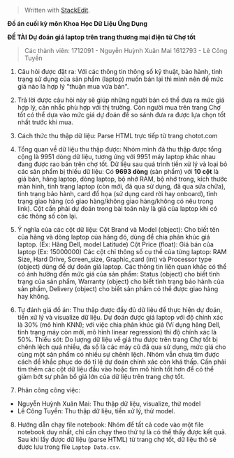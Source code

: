 ﻿


> Written with [StackEdit](https://stackedit.io/).

**Đồ án cuối kỳ môn Khoa Học Dữ Liệu Ứng Dụng**

 **ĐỀ TÀI**
 **Dự đoán giá laptop trên trang thương mại điện tử Chợ tốt**

>Các thành viên:
>1712091 - Nguyễn Huỳnh Xuân Mai
>1612793 - Lê Công Tuyền


1. Câu hỏi được đặt ra:
Với các thông tin thông số kỹ thuật, bảo hành, tình trạng sử dụng của sản phẩm (laptop) muốn bán lại thì mình nên để mức giá nào là hợp lý "thuận mua vừa bán".

2. Trả lời được câu hỏi này sẽ giúp những người bán có thể đưa ra mức giá hợp lý, cân nhắc phù hợp với thị trường. Còn người mua trên trang Chợ tốt có thể dựa vào mức giá dự đoán để so sánh đưa ra được lựa chọn tốt nhất trước khi mua.

3.  Cách thức thu thập dữ liệu: Parse HTML trực tiếp từ trang chotot.com

4. Tổng quan về dữ liệu thu thập được:
Nhóm mình đã thu thập được tổng cộng là 9951 dòng dữ liệu, tương ứng với 9951 máy laptop khác nhau đang được rao bán trên chợ tốt. Dữ liệu sau quá trình tiền xử lý và loại bỏ các sản phẩm bị thiếu dữ liệu: Có **9693 dòng** (sản phẩm) với **10 cột** là giá bán, hãng laptop, dòng laptop, bộ nhớ RAM, bộ nhớ trong, kích thước màn hình, tình trạng laptop (còn mới, đã qua sử dụng, đã qua sửa chữa), tình trạng bảo hành, card đồ họa (sử dụng card rời hay onboard), tình trạng giao hàng (có giao hàng/không giao hàng/không có nêu trong link).
Cột cần phải dự đoán trong bài toán này là giá của laptop khi có các thông số còn lại.

5. Ý nghĩa của các cột dữ liệu:
Cột Brand và Model (object): Cho biết tên của hãng và dòng laptop của hãng đó, dùng để chia phân khúc giá laptop. (Ex: Hãng Dell, model Latitude)
Cột Price (float): Giá bán của laptop (Ex: 15000000)
Các cột chỉ thông số cụ thể của từng laptop: RAM Size, Hard Drive, Screen_size, Graphic_card (int) và Processor type (object) dùng để dự đoán giá laptop.
Các thông tin liên quan khác có thể có ảnh hưởng đến mức giá của sản phẩm: Status (object) cho biết tình trạng của sản phẩm, Warranty (object) cho biết tình trạng bảo hành của sản phẩm, Delivery (object) cho biết sản phẩm có thể được giao hàng hay không.

6. Tự đánh giá đồ án:
Thu thập được đầy đủ dữ liệu để thực hiện dự đoán, tiền xử lý và visualize dữ liệu. Dự đoán được giá laptop với độ chính xác là 30% (mô hình KNN); với việc chia phân khúc giá (Ví dụng hãng Dell, tình trạng máy còn mới, mô hình linear regression) thì độ chính xác là 50%.
Thiếu sót: Do lượng dữ liệu về giá thu được trên trang Chợ tốt bị chênh lệch quá nhiều, đa số là các máy cũ đã qua sử dụng, mức giá cho cùng một sản phẩm có nhiều sự chênh lệch. Nhóm vẫn chưa tìm được cách để khắc phục do đó tỉ lệ dự đoán chính xác còn khá thấp.
Cần phải tìm thêm các cột dữ liệu đầu vào hoặc tìm mô hình tốt hơn để có thể giảm bớt sự phân bố giá lớn của dữ liệu trên trang chợ tốt.

7. Phân công công việc:
- Nguyễn Huỳnh Xuân Mai: Thu thập dữ liệu, visualize, thử model
- Lê Công Tuyền: Thu thập dữ liệu, tiền xử lý, thử model.

8. Hướng dẫn chạy file notebook: Nhóm để tất cả code vào một file notebook duy nhất, chỉ cần chạy theo thứ tự là có thể thấy được kết quả.
Sau khi lấy được dữ liệu (parse HTML) từ trang chợ tốt, dữ liệu thô sẽ được lưu trong file `Laptop Data.csv`.
